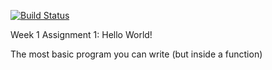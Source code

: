 [![Build Status](https://travis-ci.org/LCfP-basictrack/w1-a1-hello-world-ROvERenTHOReguN.svg?branch=master)](https://travis-ci.org/LCfP-basictrack/w1-a1-hello-world-ROvERenTHOReguN)

Week 1 Assignment 1: Hello World!

The most basic program you can write (but inside a function)
